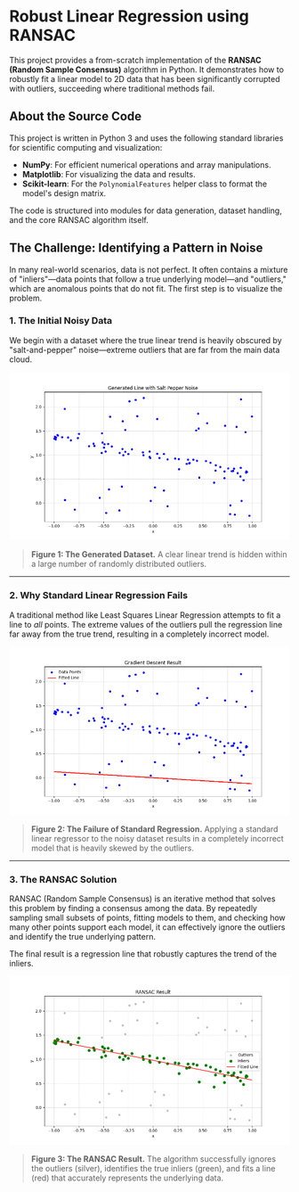 # Robust Linear Regression using RANSAC

This project provides a from-scratch implementation of the **RANSAC (Random Sample Consensus)** algorithm in Python. It demonstrates how to robustly fit a linear model to 2D data that has been significantly corrupted with outliers, succeeding where traditional methods fail.

## About the Source Code
This project is written in Python 3 and uses the following standard libraries for scientific computing and visualization:
* **NumPy**: For efficient numerical operations and array manipulations.
* **Matplotlib**: For visualizing the data and results.
* **Scikit-learn**: For the `PolynomialFeatures` helper class to format the model's design matrix.

The code is structured into modules for data generation, dataset handling, and the core RANSAC algorithm itself.

## The Challenge: Identifying a Pattern in Noise

In many real-world scenarios, data is not perfect. It often contains a mixture of "inliers"—data points that follow a true underlying model—and "outliers," which are anomalous points that do not fit. The first step is to visualize the problem.

### 1. The Initial Noisy Data

We begin with a dataset where the true linear trend is heavily obscured by "salt-and-pepper" noise—extreme outliers that are far from the main data cloud.

![Initial noisy dataset](visualisations/line/line_generator_visualization.png)
> **Figure 1: The Generated Dataset.** A clear linear trend is hidden within a large number of randomly distributed outliers.

---

### 2. Why Standard Linear Regression Fails

A traditional method like Least Squares Linear Regression attempts to fit a line to *all* points. The extreme values of the outliers pull the regression line far away from the true trend, resulting in a completely incorrect model.

![Standard Linear Regression on noisy data](visualisations/line/gradient_descent_visualization.png)
> **Figure 2: The Failure of Standard Regression.** Applying a standard linear regressor to the noisy dataset results in a completely incorrect model that is heavily skewed by the outliers.

---

### 3. The RANSAC Solution

RANSAC (Random Sample Consensus) is an iterative method that solves this problem by finding a consensus among the data. By repeatedly sampling small subsets of points, fitting models to them, and checking how many other points support each model, it can effectively ignore the outliers and identify the true underlying pattern.

The final result is a regression line that robustly captures the trend of the inliers.

![RANSAC Result](visualisations/line/ransac_visualization.png)
> **Figure 3: The RANSAC Result.** The algorithm successfully ignores the outliers (silver), identifies the true inliers (green), and fits a line (red) that accurately represents the underlying data.

<!-- ## Quick Start
To run the project and reproduce these results on a newly generated dataset:

1.  Ensure all project files (`ransac.py`, `generators/`, `dataset/`, etc.) are in place.
2.  Execute the main script from your terminal:
    ```bash
    python ransac.py
    ```
3.  The script will generate a new dataset, run the RANSAC algorithm, and display the final visualization. You can tune the algorithm's parameters (`n_iterations`, `threshold`, etc.) in the `if __name__ == '__main__':` block at the bottom of `ransac.py`. -->

